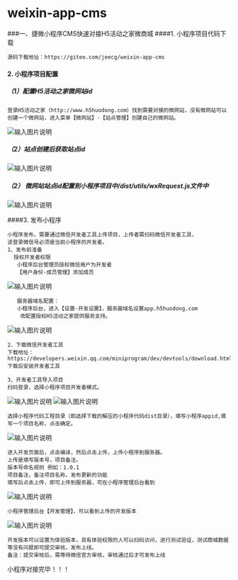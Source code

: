 # weixin-app-cms

###一、捷微小程序CMS快速对接H5活动之家微商城
####1. 小程序项目代码下载
```
源码下载地址：https://gitee.com/jeecg/weixin-app-cms
```
#### 2. 小程序项目配置
##### （1）配置H5活动之家微网站id
```
登录H5活动之家（http://www.h5huodong.com）找到需要对接的微网站，没有微网站可以创建一个微网站，进入菜单【微网站】-【站点管理】创建自己的微网站。
```
![输入图片说明](https://static.oschina.net/uploads/img/201810/12190203_aqGU.png "在这里输入图片标题")

##### （2）站点创建后获取站点id

![输入图片说明](https://static.oschina.net/uploads/img/201810/12190222_pW2z.png "在这里输入图片标题")

##### （2） 微网站站点id配置到小程序项目中/dist/utils/wxRequest.js文件中

![输入图片说明](https://static.oschina.net/uploads/img/201810/12190439_hDqn.png "在这里输入图片标题")

####3. 发布小程序
```
小程序发布，需要通过微信开发者工具上传项目，上传者需扫码微信开发者工具，
该登录微信号必须是当前小程序的开发者。
1、发布前准备
  授权开发者权限
   小程序后台管理员授权微信用户为开发者
   【用户身份-成员管理】添加成员
```
![输入图片说明](https://static.oschina.net/uploads/img/201810/12165423_DkBh.png "在这里输入图片标题")
```
   服务器域名配置：
   小程序后台，进入【设置-开发设置】，服务器域名设置app.h5huodong.com
    改配置授权H5活动之家提供服务支持。
```
![输入图片说明](https://static.oschina.net/uploads/img/201810/12172743_EdRx.png "在这里输入图片标题")
```
2、下载微信开发者工具
下载地址：
https://developers.weixin.qq.com/miniprogram/dev/devtools/download.html
下载后安装开发者工具
```
```
3、开发者工具导入项目
扫码登录，选择小程序项目开发者模式。
```
![输入图片说明](https://static.oschina.net/uploads/img/201810/12165657_QxgO.png "在这里输入图片标题")
![输入图片说明](https://static.oschina.net/uploads/img/201810/12165708_4NEq.png "在这里输入图片标题")
```
选择小程序代码工程目录（即选择下载的解压的小程序代码dist目录），填写小程序appid,填写一个项目名称，点击确定。
```
![输入图片说明](https://static.oschina.net/uploads/img/201810/12165903_gM2z.png "在这里输入图片标题")
```
进入开发页面后，点击编译，然后点击上传，上传小程序到服务器。
上传是填写版本号，项目备注。
版本号命名规则 例如：1.0.1
项目备注，备注项目名称，发布更新的功能
填写后点击上传，即可上传到服务器，可在小程序管理后台看到
```
![输入图片说明](https://static.oschina.net/uploads/img/201810/12190802_B0hU.png "在这里输入图片标题")
```
小程序管理后台【开发管理】，可以看到上传的开发版本
```
![输入图片说明](https://static.oschina.net/uploads/img/201810/12170422_sTtS.png "在这里输入图片标题")
```
开发版本可以设置为体验版本，具有体验权限的人可以扫码访问，进行测试验证，测试商城数据等没有问题即可提交审核，发布上线。
备注：提交审核后，需等待微信官方审核，审核通过后才可发布上线
```
小程序对接完毕！！！
